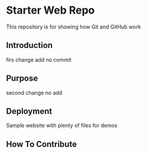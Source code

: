 # Starter Web Repo

This repository is for showing how Git and GitHub work

## Introduction

firs change add no commit

## Purpose

second change no add

## Deployment

Sample website with plenty of files for demos

## How To Contribute